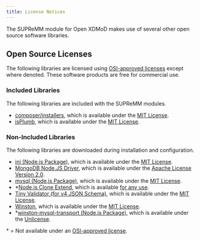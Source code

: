 ```yaml
---
title: License Notices
---
```


The SUPReMM module for Open XDMoD makes use of several other open source
software libraries.

## Open Source Licenses

The following libraries are licensed using [OSI-approved licenses][osi] except
where denoted. These software products are free for commercial use.

### Included Libraries

The following libraries are included with the SUPReMM modules.

- [composer/installers](https://composer.github.io/installers), which is
  available under the [MIT License][mit].
- [jsPlumb](https://jsplumbtoolkit.com), which is available under the
  [MIT License][mit].

### Non-Included Libraries

The following libraries are downloaded during installation and configuration.

- [ini (Node.js Package)](https://github.com/npm/ini), which is available under
  the [MIT License][mit].
- [MongoDB Node.JS Driver](https://github.com/mongodb/node-mongodb-native),
  which is available under the [Apache License Version 2.0][apache2].
- [mysql (Node.js Package)](https://github.com/felixge/node-mysql), which is
  available under the [MIT License][mit].
- \*[Node.js Clone Extend](https://github.com/shimondoodkin/nodejs-clone-extend),
  which is available
  [for any use](https://github.com/shimondoodkin/nodejs-clone-extend#licence).
- [Tiny Validator (for v4 JSON Schema)](https://geraintluff.github.io/tv4),
  which is available under the [MIT License][mit].
- [Winston](https://github.com/winstonjs/winston), which is available under the
  [MIT License][mit].
- \*[winston-mysql-transport (Node.js Package)](https://www.npmjs.com/package/winston-mysql-transport),
  which is available under the [Unlicense][].

\* = Not available under an [OSI-approved license][osi].

[osi]:       http://opensource.org/licenses
[mit]:       http://en.wikipedia.org/wiki/MIT_License
[apache2]:   http://www.apache.org/licenses/LICENSE-2.0
[unlicense]: http://unlicense.org/
